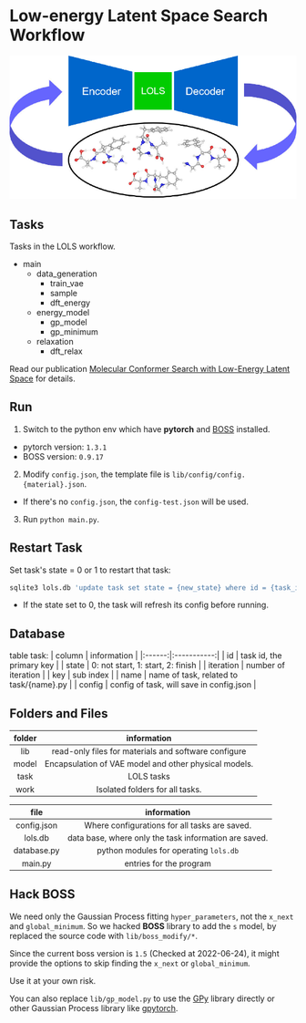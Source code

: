 # Low-energy Latent Space Search Workflow
![](./lols.jpeg "lols-toc-figure")

## Tasks
Tasks in the LOLS workflow.
- main
  * data_generation
    - train_vae
    - sample
    - dft_energy
  * energy_model
    - gp_model
    - gp_minimum
  * relaxation
    - dft_relax

Read our publication [Molecular Conformer Search with Low-Energy Latent Space](https://pubs.acs.org/doi/10.1021/acs.jctc.2c00290) for details.

## Run
1. Switch to the python env which have **pytorch** and [BOSS](https://pypi.org/project/aalto-boss/) installed.
 - pytorch version: `1.3.1`
 - BOSS version: `0.9.17`
2. Modify `config.json`, the template file is `lib/config/config.{material}.json`.
 - If there's no `config.json`, the `config-test.json` will be used.
3. Run `python main.py`.

## Restart Task
Set task's state = 0 or 1 to restart that task:
```bash
sqlite3 lols.db 'update task set state = {new_state} where id = {task_id}'
```

- If the state set to 0, the task will refresh its config before running.

## Database
table task:
| column | information |
|:------:|:-----------:|
| id | task id, the primary key |
| state | 0: not start, 1: start, 2: finish |
| iteration | number of iteration |
| key | sub index |
| name | name of task, related to task/{name}.py |
| config | config of task, will save in config.json |

## Folders and Files
| folder | information |
|:------:|:-----------:|
| lib | read-only files for materials and software configure |
| model | Encapsulation of VAE model and other physical models. |
| task | LOLS tasks |
| work | Isolated folders for all tasks. |

| file | information |
|:----:|:-----------:|
| config.json | Where configurations for all tasks are saved. |
| lols.db | data base, where only the task information are saved. |
| database.py | python modules for operating `lols.db` |
| main.py | entries for the program |

## Hack BOSS
We need only the Gaussian Process fitting `hyper_parameters`, not the `x_next` and `global_minimum`. So we hacked **BOSS** library to add the `s` model, by replaced the source code with `lib/boss_modify/*`.

Since the current boss version is `1.5` (Checked at 2022-06-24), it might provide the options to skip finding the `x_next` or `global_minimum`.

Use it at your own risk.

You can also replace `lib/gp_model.py` to use the [GPy](https://pypi.org/project/GPy/) library directly or other Gaussian Process library like [gpytorch](https://gpytorch.ai/).